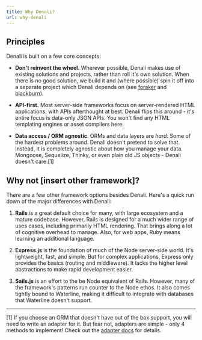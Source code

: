 ```yaml
---
title: Why Denali?
url: why-denali
---
```


## Principles

Denali is built on a few core concepts:

  * **Don't reinvent the wheel.** Wherever possible, Denali makes use of existing solutions and projects, rather than roll it's own solution. When there is no good solution, we build it and (where possible) spin it off into a separate project which Denali depends on (see [foraker](https://davewasmer.github.io/foraker) and [blackburn](https://davewasmer.github.io/blackburn)).

  * **API-first.** Most server-side frameworks focus on server-rendered HTML applications, with APIs afterthought at best. Denali flips this around - it's entire focus is data-only JSON APIs. You won't find any HTML templating engines or asset compilers here.

  * **Data access / ORM agnostic**. ORMs and data layers are _hard_. Some of the hardest problems around. Denali doesn't pretend to solve that. Instead, it is completely agnostic about how you manage your data. Mongoose, Sequelize, Thinky, or even plain old JS objects - Denali doesn't care.[1]

## Why not [insert other framework]?

There are a few other framework options besides Denali. Here's a quick run down of the major differences with Denali:

1. **Rails** is a great default choice for many, with large ecosystem and a mature codebase. However, Rails is designed for a much wider range of uses cases, including primarily HTML rendering. That brings along a lot of cognitive overhead to manage. Also, for web apps, Ruby means learning an additional language.

2. **Express.js** is the foundation of much of the Node server-side world. It's lightweight, fast, and simple. But for complex applications, Express only provides the basics (routing and middleware). It lacks the higher level abstractions to make rapid development easier.

3. **Sails.js** is an effort to the be Node equivalent of Rails. However, many of the framework's patterns run counter to the Node ethos. It also comes tightly bound to Waterline, making it difficult to integrate with databases that Waterline doesn't support.

--------------
[1] If you choose an ORM that doesn't have out of the box support, you will need to write an adapter for it. But fear not, adapters are simple - only 4 methods to implement! Check out the [adapter docs](adapters) for details.
